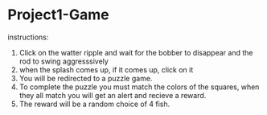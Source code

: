 # Project1-Game
instructions:
1. Click on the watter ripple and wait for the bobber to disappear and the rod to swing aggresssively
2. when the splash comes up, if it comes up, click on it
3. You will be redirected to a puzzle game.
4. To complete the puzzle you must match the colors of the squares, when they all match you will get an alert and recieve a reward.
5. The reward will be a random choice of 4 fish.